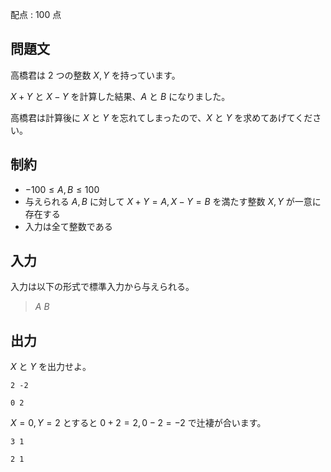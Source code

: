 配点 : $100$ 点

## 問題文

高橋君は $2$ つの整数 $X, Y$ を持っています。

$X + Y$ と $X - Y$ を計算した結果、$A$ と $B$ になりました。

高橋君は計算後に $X$ と $Y$ を忘れてしまったので、$X$ と $Y$ を求めてあげてください。

## 制約

- $-100 \leq A, B \leq 100$
- 与えられる $A, B$ に対して $X + Y = A, X - Y = B$ を満たす整数 $X, Y$ が一意に存在する
- 入力は全て整数である

## 入力

入力は以下の形式で標準入力から与えられる。

> $A$ $B$

## 出力

$X$ と $Y$ を出力せよ。

```input1
2 -2
```

```output1
0 2
```

$X = 0, Y = 2$ とすると $0 + 2 = 2, 0 - 2 = -2$ で辻褄が合います。

```input2
3 1
```

```output2
2 1
```
